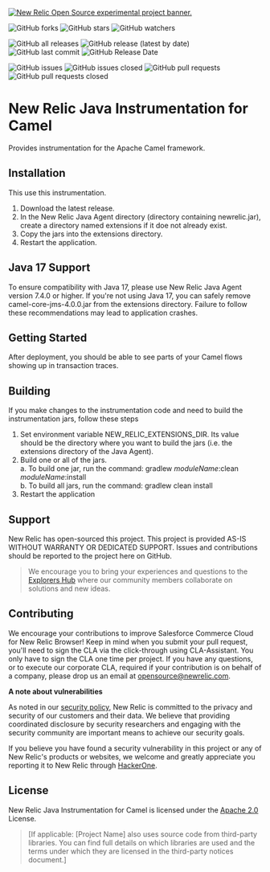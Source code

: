 <a href="https://opensource.newrelic.com/oss-category/#new-relic-experimental"><picture><source media="(prefers-color-scheme: dark)" srcset="https://github.com/newrelic/opensource-website/raw/main/src/images/categories/dark/Experimental.png"><source media="(prefers-color-scheme: light)" srcset="https://github.com/newrelic/opensource-website/raw/main/src/images/categories/Experimental.png"><img alt="New Relic Open Source experimental project banner." src="https://github.com/newrelic/opensource-website/raw/main/src/images/categories/Experimental.png"></picture></a>

![GitHub forks](https://img.shields.io/github/forks/newrelic-experimental/newrelic-java-camel?style=social)
![GitHub stars](https://img.shields.io/github/stars/newrelic-experimental/newrelic-java-camel?style=social)
![GitHub watchers](https://img.shields.io/github/watchers/newrelic-experimental/newrelic-java-camel?style=social)

![GitHub all releases](https://img.shields.io/github/downloads/newrelic-experimental/newrelic-java-camel/total)
![GitHub release (latest by date)](https://img.shields.io/github/v/release/newrelic-experimental/newrelic-java-camel)
![GitHub last commit](https://img.shields.io/github/last-commit/newrelic-experimental/newrelic-java-camel)
![GitHub Release Date](https://img.shields.io/github/release-date/newrelic-experimental/newrelic-java-camel)


![GitHub issues](https://img.shields.io/github/issues/newrelic-experimental/newrelic-java-camel)
![GitHub issues closed](https://img.shields.io/github/issues-closed/newrelic-experimental/newrelic-java-camel)
![GitHub pull requests](https://img.shields.io/github/issues-pr/newrelic-experimental/newrelic-java-camel)
![GitHub pull requests closed](https://img.shields.io/github/issues-pr-closed/newrelic-experimental/newrelic-java-camel)

# New Relic Java Instrumentation for Camel

Provides instrumentation for the Apache Camel framework.



## Installation

This use this instrumentation.   
1. Download the latest release.    
2. In the New Relic Java Agent directory (directory containing newrelic.jar), create a directory named extensions if it doe not already exist.   
3. Copy the jars into the extensions directory.   
4. Restart the application.

## Java 17 Support

To ensure compatibility with Java 17, please use New Relic Java Agent version 7.4.0 or higher.
If you're not using Java 17, you can safely remove camel-core-jms-4.0.0.jar from the extensions directory.
Failure to follow these recommendations may lead to application crashes.

## Getting Started

After deployment, you should be able to see parts of your Camel flows showing up in transaction traces.

## Building

If you make changes to the instrumentation code and need to build the instrumentation jars, follow these steps
1. Set environment variable NEW_RELIC_EXTENSIONS_DIR.  Its value should be the directory where you want to build the jars (i.e. the extensions directory of the Java Agent).   
2. Build one or all of the jars.   
a. To build one jar, run the command:  gradlew _moduleName_:clean  _moduleName_:install    
b. To build all jars, run the command: gradlew clean install
3. Restart the application

## Support

New Relic has open-sourced this project. This project is provided AS-IS WITHOUT WARRANTY OR DEDICATED SUPPORT. Issues and contributions should be reported to the project here on GitHub.

>We encourage you to bring your experiences and questions to the [Explorers Hub](https://discuss.newrelic.com) where our community members collaborate on solutions and new ideas.

## Contributing

We encourage your contributions to improve Salesforce Commerce Cloud for New Relic Browser! Keep in mind when you submit your pull request, you'll need to sign the CLA via the click-through using CLA-Assistant. You only have to sign the CLA one time per project. If you have any questions, or to execute our corporate CLA, required if your contribution is on behalf of a company, please drop us an email at opensource@newrelic.com.

**A note about vulnerabilities**

As noted in our [security policy](../../security/policy), New Relic is committed to the privacy and security of our customers and their data. We believe that providing coordinated disclosure by security researchers and engaging with the security community are important means to achieve our security goals.

If you believe you have found a security vulnerability in this project or any of New Relic's products or websites, we welcome and greatly appreciate you reporting it to New Relic through [HackerOne](https://hackerone.com/newrelic).

## License

New Relic Java Instrumentation for Camel is licensed under the [Apache 2.0](http://apache.org/licenses/LICENSE-2.0.txt) License.

>[If applicable: [Project Name] also uses source code from third-party libraries. You can find full details on which libraries are used and the terms under which they are licensed in the third-party notices document.]
